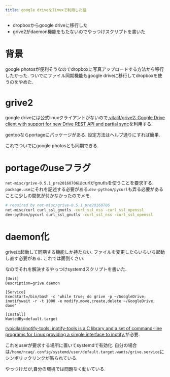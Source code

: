 ```yaml
---
title: google driveをlinuxで利用した話
---
```


* dropboxからgoogle driveに移行した
* grive2がdaemon機能をもたないのでやっつけスクリプトを書いた

# 背景

google photosが便利そうなのでdropboxに写真アップロードする方法から移行したかった.
ついでにファイル同期機能もgoogle driveに移行してdropboxを使うのをやめた.

# grive2

google driveには公式linuxクライアントがないので,[vitalif/grive2: Google Drive client with support for new Drive REST API and partial sync](https://github.com/vitalif/grive2)を利用する.

gentooならportageにパッケージがある.
設定方法はヘルプ通りにすれば簡単.

これでついでにgoogle photosとも同期できる.

# portageのuseフラグ

`net-misc/grive-0.5.1_pre20160706`はcurlがgnutlsを使うことを要求する.
`package.use`にそれを記述する必要がある.`dev-python/pycurl`も弄る必要があることに少しの間気が付かなかったのでメモ.

~~~sh
# required by net-misc/grive-0.5.1_pre20160706
net-misc/curl curl_ssl_gnutls -curl_ssl_nss -curl_ssl_openssl
dev-python/pycurl curl_ssl_gnutls -curl_ssl_nss -curl_ssl_openssl
~~~

# daemon化

griveは起動して同期する機能しか持たない.
ファイルを変更したらいちいち起動し直す必要がある.
これでは面倒くさい.

なのでそれを解決するやっつけsystemdスクリプトを書いた.

~~~grive.service
[Unit]
Description=grive daemon

[Service]
ExecStart=/bin/bash -c 'while true; do grive -p ~/GoogleDrive; inotifywait -r -t 1000 -e modify,move,create,delete ~/GoogleDrive; done'

[Install]
WantedBy=default.target
~~~

[rvoicilas/inotify-tools: inotify-tools is a C library and a set of command-line programs for Linux providing a simple interface to inotify.](https://github.com/rvoicilas/inotify-tools)が必要.

これをuserが要求する場所に置いてsystemdで有効化.
自分の場合は`/home/ncaq/.config/systemd/user/default.target.wants/grive.service`にシンボリックリンクが貼られている.

やっつけだが,自分の環境では問題なく動いている.
